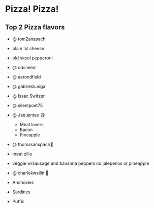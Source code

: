 Pizza! Pizza!
=====
## Top 2 Pizza flavors
 * @ tom2anspach
 
  * plain 'ol cheese
  * old skool pepperoni
 
  
 * @ odsneed
 
 

* @ aarondfield
 
 

* @ gabrielzuniga

 

* @ Issac Switzer



* @ silentpoet75

 

* @ Jaquantae :yum:
  * Meat lovers
  * Bacon
  * Pineapple
 

* @ thomasanspach:jack_o_lantern:  
 
 * meat zilla
 * veggie w/sausage and bananna peppers no jalepenos or pineapple
 

* @ charlekwallin :pizza:
 * Anchovies
 * Sardines
 * Puffin


 

 
